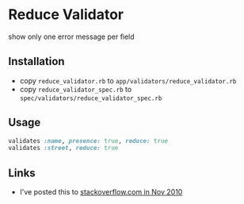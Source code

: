 # Reduce Validator

show only one error message per field

## Installation

* copy `reduce_validator.rb` to `app/validators/reduce_validator.rb`
* copy `reduce_validator_spec.rb` to `spec/validators/reduce_validator_spec.rb`

## Usage

```ruby
validates :name, presence: true, reduce: true
validates :street, reduce: true
```

## Links

* I've posted this to [stackoverflow.com in Nov 2010](http://stackoverflow.com/questions/2569401/rails-validation-error-messages-displaying-only-one-error-message-per-field)
